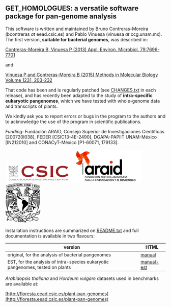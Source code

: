 ## GET_HOMOLOGUES: a versatile software package for pan-genome analysis

This software is written and maintained by Bruno Contreras-Moreira (bcontreras _at_ eead.csic.es) and Pablo Vinuesa (vinuesa _at_ ccg.unam.mx). The first version, **suitable for bacterial genomes**, was described in:

[Contreras-Moreira B, Vinuesa P (2013) Appl. Environ. Microbiol. 79:7696-7701](http://aem.asm.org/content/79/24/7696.long)

and

[Vinuesa P and Contreras-Moreira B (2015) Methods in Molecular Biology Volume 1231, 203-232](http://link.springer.com/protocol/10.1007%2F978-1-4939-1720-4_14)

That code has been and is regularly patched (see [CHANGES.txt](./CHANGES.txt) in each release), and has recently been adapted to the study of **intra-specific eukaryotic pangenomes**, which we have tested with whole-genome data and transcripts of plants.

We kindly ask you to report errors or bugs in the program to the authors and to acknowledge the use of the program in scientific publications.

*Funding:* Fundación ARAID, Consejo Superior de Investigaciones Científicas [200720I038], FEDER [CSIC13-4E-2490], DGAPA-PAPIIT UNAM-México [IN212010] and CONACyT-México [P1-60071, 179133]. 

![logo CSIC](pics/logoCSIC.png) ![logo ARAID](pics/logoARAID.gif) ![logo UNAM](pics/logoUNAM.png)

Installation instructions are summarized on [README.txt](./README.txt) and full documentation is available in two flavours:

|version|HTML|
|-------|---|
|original, for the analysis of bacterial pangenomes|[manual](http://eead-csic-compbio.github.io/get_homologues/manual/)|
|EST, for the analysis of intra-species eukaryotic pangenomes, tested on plants|[manual-est](http://eead-csic-compbio.github.io/get_homologues/manual-est/)|

*Arabidopsis thaliana* and *Hordeum vulgare* datasets used in benchmarks are available at:

[http://floresta.eead.csic.es/plant-pan-genomes](http://floresta.eead.csic.es/plant-pan-genomes)
